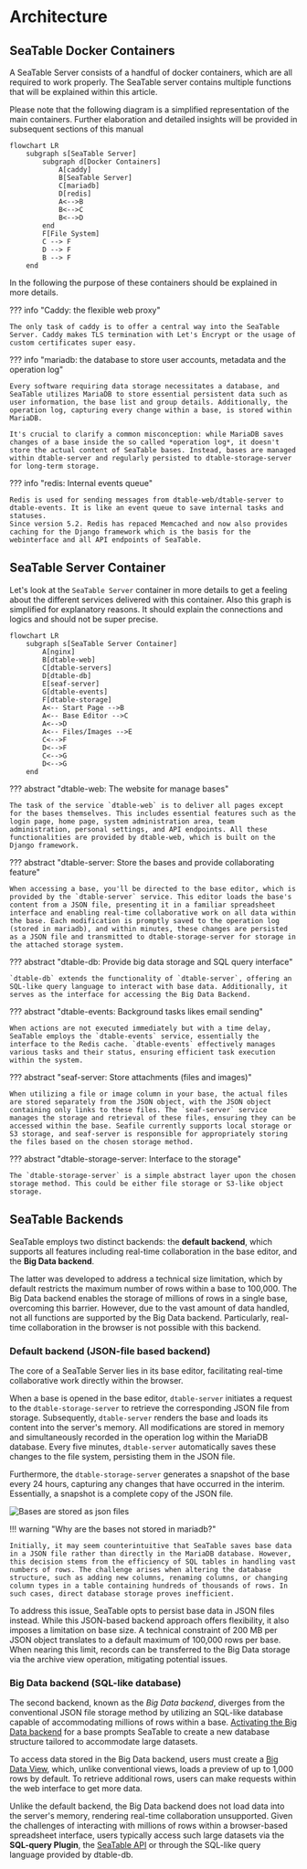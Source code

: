 # Architecture

## SeaTable Docker Containers

A SeaTable Server consists of a handful of docker containers, which are all required to work properly. The SeaTable server contains multiple functions that will be explained within this article.

Please note that the following diagram is a simplified representation of the main containers. Further elaboration and detailed insights will be provided in subsequent sections of this manual

```mermaid
flowchart LR
    subgraph s[SeaTable Server]
        subgraph d[Docker Containers]
            A[caddy]
            B[SeaTable Server]
            C[mariadb]
            D[redis]
            A<-->B
            B<-->C
            B<-->D
        end
        F[File System]
        C --> F
        D --> F
        B --> F
    end
```

In the following the purpose of these containers should be explained in more details.

??? info "Caddy: the flexible web proxy"

    The only task of caddy is to offer a central way into the SeaTable Server. Caddy makes TLS termination with Let's Encrypt or the usage of custom certificates super easy.

??? info "mariadb: the database to store user accounts, metadata and the operation log"

    Every software requiring data storage necessitates a database, and SeaTable utilizes MariaDB to store essential persistent data such as user information, the base list and group details. Additionally, the operation log, capturing every change within a base, is stored within MariaDB.

    It's crucial to clarify a common misconception: while MariaDB saves changes of a base inside the so called *operation log*, it doesn't store the actual content of SeaTable bases. Instead, bases are managed within dtable-server and regularly persisted to dtable-storage-server for long-term storage.

??? info "redis: Internal events queue"

    Redis is used for sending messages from dtable-web/dtable-server to dtable-events. It is like an event queue to save internal tasks and statuses.
    Since version 5.2. Redis has repaced Memcached and now also provides caching for the Django framework which is the basis for the webinterface and all API endpoints of SeaTable.

## SeaTable Server Container

Let's look at the `SeaTable Server` container in more details to get a feeling about the different services delivered with this container. Also this graph is simplified for explanatory reasons. It should explain the connections and logics and should not be super precise.

```mermaid
flowchart LR
    subgraph s[SeaTable Server Container]
        A[nginx]
        B[dtable-web]
        C[dtable-servers]
        D[dtable-db]
        E[seaf-server]
        G[dtable-events]
        F[dtable-storage]
        A<-- Start Page -->B
        A<-- Base Editor -->C
        A<-->D
        A<-- Files/Images -->E
        C<-->F
        D<-->F
        C<-->G
        D<-->G
    end
```

??? abstract "dtable-web: The website for manage bases"

    The task of the service `dtable-web` is to deliver all pages except for the bases themselves. This includes essential features such as the login page, home page, system administration area, team administration, personal settings, and API endpoints. All these functionalities are provided by dtable-web, which is built on the Django framework.

??? abstract "dtable-server: Store the bases and provide collaborating feature"

    When accessing a base, you'll be directed to the base editor, which is provided by the `dtable-server` service. This editor loads the base's content from a JSON file, presenting it in a familiar spreadsheet interface and enabling real-time collaborative work on all data within the base. Each modification is promptly saved to the operation log (stored in mariadb), and within minutes, these changes are persisted as a JSON file and transmitted to dtable-storage-server for storage in the attached storage system.

??? abstract "dtable-db: Provide big data storage and SQL query interface"

    `dtable-db` extends the functionality of `dtable-server`, offering an SQL-like query language to interact with base data. Additionally, it serves as the interface for accessing the Big Data Backend.

??? abstract "dtable-events: Background tasks likes email sending"

    When actions are not executed immediately but with a time delay, SeaTable employs the `dtable-events` service, essentially the interface to the Redis cache. `dtable-events` effectively manages various tasks and their status, ensuring efficient task execution within the system.

??? abstract "seaf-server: Store attachments (files and images)"

    When utilizing a file or image column in your base, the actual files are stored separately from the JSON object, with the JSON object containing only links to these files. The `seaf-server` service manages the storage and retrieval of these files, ensuring they can be accessed within the base. Seafile currently supports local storage or S3 storage, and seaf-server is responsible for appropriately storing the files based on the chosen storage method.

??? abstract "dtable-storage-server: Interface to the storage"

    The `dtable-storage-server` is a simple abstract layer upon the chosen storage method. This could be either file storage or S3-like object storage.

## SeaTable Backends

SeaTable employs two distinct backends: the **default backend**, which supports all features including real-time collaboration in the base editor, and the **Big Data backend**.

The latter was developed to address a technical size limitation, which by default restricts the maximum number of rows within a base to 100,000. The Big Data backend enables the storage of millions of rows in a single base, overcoming this barrier. However, due to the vast amount of data handled, not all functions are supported by the Big Data backend. Particularly, real-time collaboration in the browser is not possible with this backend.

### Default backend (JSON-file based backend)

The core of a SeaTable Server lies in its base editor, facilitating real-time collaborative work directly within the browser.

When a base is opened in the base editor, `dtable-server` initiates a request to the `dtable-storage-server` to retrieve the corresponding JSON file from storage. Subsequently, `dtable-server` renders the base and loads its content into the server's memory. All modifications are stored in memory and simultaneously recorded in the operation log within the MariaDB database. Every five minutes, `dtable-server` automatically saves these changes to the file system, persisting them in the JSON file.

Furthermore, the `dtable-storage-server` generates a snapshot of the base every 24 hours, capturing any changes that have occurred in the interim. Essentially, a snapshot is a complete copy of the JSON file.

![Bases are stored as json files](../assets/images/json_loaded_in_base_editor.png)

!!! warning "Why are the bases not stored in mariadb?"

    Initially, it may seem counterintuitive that SeaTable saves base data in a JSON file rather than directly in the MariaDB database. However, this decision stems from the efficiency of SQL tables in handling vast numbers of rows. The challenge arises when altering the database structure, such as adding new columns, renaming columns, or changing column types in a table containing hundreds of thousands of rows. In such cases, direct database storage proves inefficient.

To address this issue, SeaTable opts to persist base data in JSON files instead. While this JSON-based backend approach offers flexibility, it also imposes a limitation on base size. A technical constraint of 200 MB per JSON object translates to a default maximum of 100,000 rows per base. When nearing this limit, records can be transferred to the Big Data storage via the archive view operation, mitigating potential issues.

### Big Data backend (SQL-like database)

The second backend, known as the _Big Data backend_, diverges from the conventional JSON file storage method by utilizing an SQL-like database capable of accommodating millions of rows within a base. [Activating the Big Data backend](https://seatable.io/docs/big-data/aktivieren-des-big-data-backends-in-einer-base/?lang=auto) for a base prompts SeaTable to create a new database structure tailored to accommodate large datasets.

To access data stored in the Big Data backend, users must create a [Big Data View](https://seatable.io/docs/big-data/so-erstellen-sie-ein-big-data-ansicht/), which, unlike conventional views, loads a preview of up to 1,000 rows by default. To retrieve additional rows, users can make requests within the web interface to get more data.

Unlike the default backend, the Big Data backend does not load data into the server's memory, rendering real-time collaboration unsupported. Given the challenges of interacting with millions of rows within a browser-based spreadsheet interface, users typically access such large datasets via the **SQL-query Plugin**, the [SeaTable API](https://api.seatable.io) or through the SQL-like query language provided by dtable-db.
